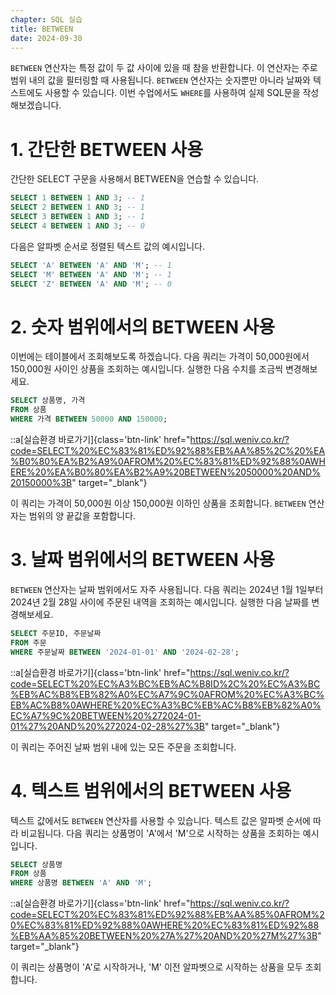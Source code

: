 ```yaml
---
chapter: SQL 실습
title: BETWEEN
date: 2024-09-30
---
```


`BETWEEN` 연산자는 특정 값이 두 값 사이에 있을 때 참을 반환합니다. 이 연산자는 주로 범위 내의 값을 필터링할 때 사용됩니다. `BETWEEN` 연산자는 숫자뿐만 아니라 날짜와 텍스트에도 사용할 수 있습니다. 이번 수업에서도 `WHERE`를 사용하여 실제 SQL문을 작성해보겠습니다.

# 1. 간단한 BETWEEN 사용

간단한 SELECT 구문을 사용해서 BETWEEN을 연습할 수 있습니다.

```sql
SELECT 1 BETWEEN 1 AND 3; -- 1
SELECT 2 BETWEEN 1 AND 3; -- 1
SELECT 3 BETWEEN 1 AND 3; -- 1
SELECT 4 BETWEEN 1 AND 3; -- 0
```

다음은 알파벳 순서로 정렬된 텍스트 값의 예시입니다.

```sql
SELECT 'A' BETWEEN 'A' AND 'M'; -- 1
SELECT 'M' BETWEEN 'A' AND 'M'; -- 1
SELECT 'Z' BETWEEN 'A' AND 'M'; -- 0
```

# 2. 숫자 범위에서의 BETWEEN 사용

이번에는 테이블에서 조회해보도록 하겠습니다. 다음 쿼리는 가격이 50,000원에서 150,000원 사이인 상품을 조회하는 예시입니다. 실행한 다음 수치를 조금씩 변경해보세요.

```sql
SELECT 상품명, 가격
FROM 상품
WHERE 가격 BETWEEN 50000 AND 150000;
```

::a[실습환경 바로가기]{class='btn-link' href="https://sql.weniv.co.kr/?code=SELECT%20%EC%83%81%ED%92%88%EB%AA%85%2C%20%EA%B0%80%EA%B2%A9%0AFROM%20%EC%83%81%ED%92%88%0AWHERE%20%EA%B0%80%EA%B2%A9%20BETWEEN%2050000%20AND%20150000%3B" target="_blank"}

이 쿼리는 가격이 50,000원 이상 150,000원 이하인 상품을 조회합니다. `BETWEEN` 연산자는 범위의 양 끝값을 포함합니다.

# 3. 날짜 범위에서의 BETWEEN 사용

`BETWEEN` 연산자는 날짜 범위에서도 자주 사용됩니다. 다음 쿼리는 2024년 1월 1일부터 2024년 2월 28일 사이에 주문된 내역을 조회하는 예시입니다. 실행한 다음 날짜를 변경해보세요.

```sql
SELECT 주문ID, 주문날짜
FROM 주문
WHERE 주문날짜 BETWEEN '2024-01-01' AND '2024-02-28';
```

::a[실습환경 바로가기]{class='btn-link' href="https://sql.weniv.co.kr/?code=SELECT%20%EC%A3%BC%EB%AC%B8ID%2C%20%EC%A3%BC%EB%AC%B8%EB%82%A0%EC%A7%9C%0AFROM%20%EC%A3%BC%EB%AC%B8%0AWHERE%20%EC%A3%BC%EB%AC%B8%EB%82%A0%EC%A7%9C%20BETWEEN%20%272024-01-01%27%20AND%20%272024-02-28%27%3B" target="_blank"}

이 쿼리는 주어진 날짜 범위 내에 있는 모든 주문을 조회합니다.

# 4. 텍스트 범위에서의 BETWEEN 사용

텍스트 값에서도 `BETWEEN` 연산자를 사용할 수 있습니다. 텍스트 값은 알파벳 순서에 따라 비교됩니다. 다음 쿼리는 상품명이 'A'에서 'M'으로 시작하는 상품을 조회하는 예시입니다.

```sql
SELECT 상품명
FROM 상품
WHERE 상품명 BETWEEN 'A' AND 'M';
```

::a[실습환경 바로가기]{class='btn-link' href="https://sql.weniv.co.kr/?code=SELECT%20%EC%83%81%ED%92%88%EB%AA%85%0AFROM%20%EC%83%81%ED%92%88%0AWHERE%20%EC%83%81%ED%92%88%EB%AA%85%20BETWEEN%20%27A%27%20AND%20%27M%27%3B" target="_blank"}

이 쿼리는 상품명이 'A'로 시작하거나, 'M' 이전 알파벳으로 시작하는 상품을 모두 조회합니다.